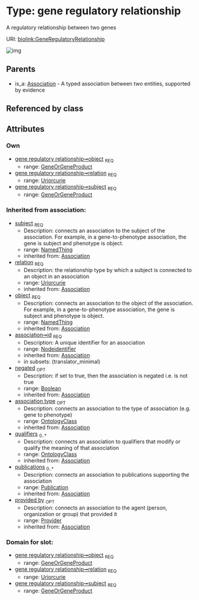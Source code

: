 
# Type: gene regulatory relationship


A regulatory relationship between two genes

URI: [biolink:GeneRegulatoryRelationship](https://w3id.org/biolink/vocab/GeneRegulatoryRelationship)


![img](http://yuml.me/diagram/nofunky;dir:TB/class/\[Provider]<provided%20by(i)%200..1-%20\[GeneRegulatoryRelationship&#124;relation:uriorcurie;id(i):nodeidentifier;negated(i):boolean%20%3F],%20\[Publication]<publications(i)%200..*-%20\[GeneRegulatoryRelationship],%20\[OntologyClass]<qualifiers(i)%200..*-%20\[GeneRegulatoryRelationship],%20\[OntologyClass]<association%20type(i)%200..1-%20\[GeneRegulatoryRelationship],%20\[GeneOrGeneProduct]<object%201..1-%20\[GeneRegulatoryRelationship],%20\[GeneOrGeneProduct]<subject%201..1-%20\[GeneRegulatoryRelationship],%20\[Association]^-\[GeneRegulatoryRelationship])

## Parents

 *  is_a: [Association](Association.md) - A typed association between two entities, supported by evidence

## Referenced by class


## Attributes


### Own

 * [gene regulatory relationship➞object](gene_regulatory_relationship_object.md)  <sub>REQ</sub>
    * range: [GeneOrGeneProduct](GeneOrGeneProduct.md)
 * [gene regulatory relationship➞relation](gene_regulatory_relationship_relation.md)  <sub>REQ</sub>
    * range: [Uriorcurie](type/Uriorcurie.md)
 * [gene regulatory relationship➞subject](gene_regulatory_relationship_subject.md)  <sub>REQ</sub>
    * range: [GeneOrGeneProduct](GeneOrGeneProduct.md)

### Inherited from association:

 * [subject](subject.md)  <sub>REQ</sub>
    * Description: connects an association to the subject of the association. For example, in a gene-to-phenotype association, the gene is subject and phenotype is object.
    * range: [NamedThing](NamedThing.md)
    * inherited from: [Association](Association.md)
 * [relation](relation.md)  <sub>REQ</sub>
    * Description: the relationship type by which a subject is connected to an object in an association
    * range: [Uriorcurie](type/Uriorcurie.md)
    * inherited from: [Association](Association.md)
 * [object](object.md)  <sub>REQ</sub>
    * Description: connects an association to the object of the association. For example, in a gene-to-phenotype association, the gene is subject and phenotype is object.
    * range: [NamedThing](NamedThing.md)
    * inherited from: [Association](Association.md)
 * [association➞id](association_id.md)  <sub>REQ</sub>
    * Description: A unique identifier for an association
    * range: [Nodeidentifier](type/Nodeidentifier.md)
    * inherited from: [Association](Association.md)
    * in subsets: (translator_minimal)
 * [negated](negated.md)  <sub>OPT</sub>
    * Description: if set to true, then the association is negated i.e. is not true
    * range: [Boolean](type/Boolean.md)
    * inherited from: [Association](Association.md)
 * [association type](association_type.md)  <sub>OPT</sub>
    * Description: connects an association to the type of association (e.g. gene to phenotype)
    * range: [OntologyClass](OntologyClass.md)
    * inherited from: [Association](Association.md)
 * [qualifiers](qualifiers.md)  <sub>0..*</sub>
    * Description: connects an association to qualifiers that modify or qualify the meaning of that association
    * range: [OntologyClass](OntologyClass.md)
    * inherited from: [Association](Association.md)
 * [publications](publications.md)  <sub>0..*</sub>
    * Description: connects an association to publications supporting the association
    * range: [Publication](Publication.md)
    * inherited from: [Association](Association.md)
 * [provided by](provided_by.md)  <sub>OPT</sub>
    * Description: connects an association to the agent (person, organization or group) that provided it
    * range: [Provider](Provider.md)
    * inherited from: [Association](Association.md)

### Domain for slot:

 * [gene regulatory relationship➞object](gene_regulatory_relationship_object.md)  <sub>REQ</sub>
    * range: [GeneOrGeneProduct](GeneOrGeneProduct.md)
 * [gene regulatory relationship➞relation](gene_regulatory_relationship_relation.md)  <sub>REQ</sub>
    * range: [Uriorcurie](type/Uriorcurie.md)
 * [gene regulatory relationship➞subject](gene_regulatory_relationship_subject.md)  <sub>REQ</sub>
    * range: [GeneOrGeneProduct](GeneOrGeneProduct.md)
